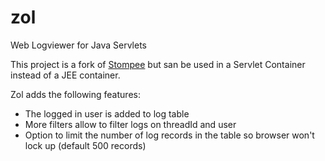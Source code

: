 # zol
Web Logviewer for Java Servlets

This project is a fork of [Stompee](https://github.com/phillip-kruger/stompee) but san be 
used in a Servlet Container instead of a JEE container.

Zol adds the following features:

* The logged in user is added to log table 
* More filters allow to filter logs on threadId and user
* Option to limit the number of log records in the table so browser won't lock up (default 500 records)    

 